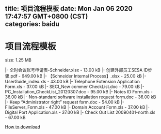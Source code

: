
title: 项目流程模板
date: Mon Jan 06 2020 17:47:57 GMT+0800 (CST)    
categories: baidu
---

# 项目流程模板
size: 1.25 MB
 
 
|- 全时会议账号申请表-Schneider.xlsx - 13.00 kB
|- 创建外部员工SESA ID步骤.pdf - 649.00 kB
|- 【Schneider Internal  Process】.xlsx - 25.00 kB
|- UserGuide_index.xls - 43.00 kB
|- Telephone Extension Application Form.xls - 37.00 kB
|- SECI_New commer CheckList.doc - 79.00 kB
|- PC_Installation_CheckList_20120307.doc - 95.00 kB
|- Notes ID Form.xls - 36.00 kB
|- Non-standard software installation request form.doc - 36.00 kB
|- Keep “Administrator right” request form.doc - 54.00 kB
|- FileServer_Form.xls - 47.00 kB
|- Domain Account Form.xls - 37.00 kB
|- Digital Port Application.xls - 37.00 kB
|- Check Out List 20090401-north.xls - 67.00 kB

[How to download](https://bpcam.bemobtrk.com/go/2ceec3aa-1ca2-46d6-b9ff-aaa5c184517c?jno=3980)